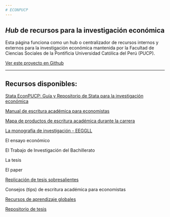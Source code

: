 ```yaml
---
# ECONPUCP 
---
```




## _Hub_ de recursos para la investigación económica 

Esta página funciona como un hub o centralizador de recursos internos y externos para la investigación económica mantenida por la Facultad de Ciencias Sociales de la Pontificia Universidad Católica del Perú (PUCP).

[Ver este proyecto en Github](https://github.com/EconPUCP/Stata "Ver este proyecto en Github")


-----

## Recursos disponibles:

[Stata EconPUCP: Guía y Repositorio de Stata para la investigación económica](https://econpucp.github.io/Stata/ "Stata EconPUCP: Guía y Repositorio de Stata para la investigación económica")


[Manual de escritura académica para economistas](https://experimentology.io/  "Manual de escritura académica para economistas")


[Mapa de productos de escritura académica durante la carrera](https://www.canva.com/design/DAFXHlAPNeU/TKiErYuoQSVai0WKkwJBkQ/view?utm_content=DAFXHlAPNeU&utm_campaign=designshare&utm_medium=link&utm_source=publishsharelink "Mapa de productos de escritura académica durante la carrera")


[La monografía de investigación - EEGGLL](https://cdn02.pucp.education/investigacion/2016/06/13152931/Guia-de-Investigacion-de-Economia-PUCP.pdf "La monografía de investigación - EEGGLL")


El ensayo económico


El Trabajo de Investigación del Bachillerato


La tesis


El paper

[Replicación de tesis sobresalientes](https://github.com/EconPUCP/Stata/tree/main/Replicaci%C3%B3n%20de%20tesis "Replicación de tesis sobresalientes")


Consejos (tips) de escritura académica para economistas


[Recursos de aprendizaje globales](https://github.com/EconPUCP/Stata/blob/main/Recursos%20globales/Otros%20recursos.md "Recursos de aprendizaje globales")

[Repositorio de tesis](https://tesis.pucp.edu.pe/repositorio/handle/20.500.12404/1026 "Repositorio de tesis")



